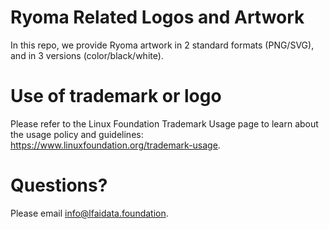 # Ryoma Related Logos and Artwork
In this repo, we provide Ryoma artwork in 2 standard formats (PNG/SVG), and in 3 versions (color/black/white). 

# Use of trademark or logo 
Please refer to the Linux Foundation Trademark Usage page to learn about the usage policy and guidelines: https://www.linuxfoundation.org/trademark-usage. 

# Questions? 
Please email info@lfaidata.foundation.
